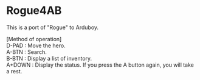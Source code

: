 # Rogue4AB

This is a port of "Rogue" to Arduboy.


[Method of operation]<br>
D-PAD : Move the hero.<br>
A-BTN : Search.<br>
B-BTN : Display a list of inventory.<br>
A+DOWN : Display the status. If you press the A button again, you will take a rest.
